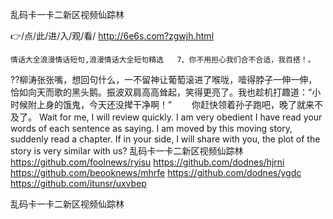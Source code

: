 
乱码卡一卡二新区视频仙踪林




👉/点/此/进/入/观/看/ http://6e6s.com?zgwjh.html




	情话大全浪漫情话短句,浪漫情话大全短句精选	7、你不用担心我们合不合适，我百搭！。
??柳涛张张嘴，想回句什么，一不留神让葡萄滚进了喉咙，噎得脖子一伸一伸，恰如向天而歌的黑头鹅。振波双肩高高耸起，笑得更亮了。我也趁机打趣道：“小时候附上身的饿鬼，今天还没撵干净啊！”
　　你赶快领着孙子跑吧，晚了就来不及了。
Wait for me, I will review quickly.
I am very obedient I have read your words of each sentence as saying.
I am moved by this moving story, suddenly read a chapter.
If in your side, I will share with you, the plot of the story is very similar with us?
乱码卡一卡二新区视频仙踪林 https://github.com/foolnews/ryisu
https://github.com/dodnes/hjrni
https://github.com/beooknews/mhrfe
https://github.com/dodnes/ygdc
https://github.com/itunsr/uxvbep





乱码卡一卡二新区视频仙踪林
